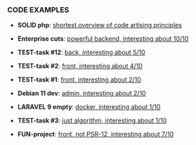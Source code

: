 <h3 align="left">CODE EXAMPLES</h3>

- **SOLID php**: [shortest overview of code artising principles](https://github.com/WitalijKaa/test-task/blob/solid_php/solid.php)

- **Enterprise cuts**: [powerful backend, interesting about 10/10](https://github.com/WitalijKaa/test-task/tree/task_11)

- **TEST-task #12**: [back, interesting about 5/10](https://github.com/WitalijKaa/test-task/tree/task_12_3)

- **TEST-task #2**: [front, interesting about 4/10](https://github.com/WitalijKaa/test-task/tree/task_3_do)

- **TEST-task #1**: [front, interesting about 2/10](https://github.com/WitalijKaa/test-task/tree/task_1_2)

- **Debian 11 dev**: [admin, interesting about 2/10](https://github.com/WitalijKaa/test-task/tree/debian)

- **LARAVEL 9 empty**: [docker, interesting about 1/10](https://github.com/WitalijKaa/test-task/tree/laravel_9)

- **TEST-task #3**: [just algorithm, interesting about 1/10](https://github.com/WitalijKaa/test-task/tree/task_10_happy_numbers)

- **FUN-project**: [front, not PSR-12, interesting about 7/10](https://github.com/WitalijKaa/magic-stone-circuit)
